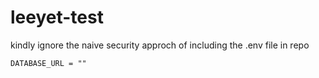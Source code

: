 # leeyet-test
kindly ignore the naive security approch  of including the .env file in repo 

```
DATABASE_URL = ""
```
